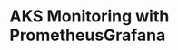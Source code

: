 # AKS Monitoring with PrometheusGrafana                                                                         
